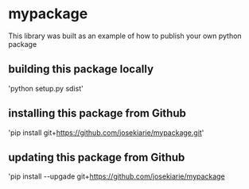 # mypackage
This library was built as an example of how to publish your own python package

## building this package locally
'python setup.py sdist'

## installing this package from Github
'pip install git+https://github.com/josekiarie/mypackage.git'

## updating this package from Github
'pip install --upgade git+https://github.com/josekiarie/mypackage
